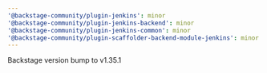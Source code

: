 ```yaml
---
'@backstage-community/plugin-jenkins': minor
'@backstage-community/plugin-jenkins-backend': minor
'@backstage-community/plugin-jenkins-common': minor
'@backstage-community/plugin-scaffolder-backend-module-jenkins': minor
---
```


Backstage version bump to v1.35.1

